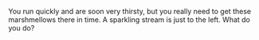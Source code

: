 You run quickly and are soon very thirsty, but you really need to get these marshmellows there
in time. A sparkling stream is just to the left. What do you do?
